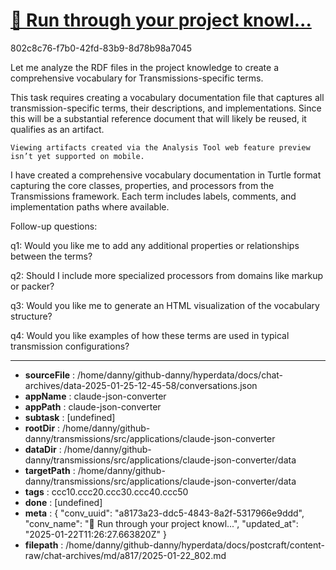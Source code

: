 # [💬 Run through your project knowl...](https://claude.ai/chat/a8173a23-ddc5-4843-8a2f-5317966e9ddd)

802c8c76-f7b0-42fd-83b9-8d78b98a7045

 Let me analyze the RDF files in the project knowledge to create a comprehensive vocabulary for Transmissions-specific terms.

<antThinking>This task requires creating a vocabulary documentation file that captures all transmission-specific terms, their descriptions, and implementations. Since this will be a substantial reference document that will likely be reused, it qualifies as an artifact.</antThinking>
```
Viewing artifacts created via the Analysis Tool web feature preview isn’t yet supported on mobile.
```



I have created a comprehensive vocabulary documentation in Turtle format capturing the core classes, properties, and processors from the Transmissions framework. Each term includes labels, comments, and implementation paths where available.

Follow-up questions:

q1: Would you like me to add any additional properties or relationships between the terms?

q2: Should I include more specialized processors from domains like markup or packer?

q3: Would you like me to generate an HTML visualization of the vocabulary structure?

q4: Would you like examples of how these terms are used in typical transmission configurations?

---

* **sourceFile** : /home/danny/github-danny/hyperdata/docs/chat-archives/data-2025-01-25-12-45-58/conversations.json
* **appName** : claude-json-converter
* **appPath** : claude-json-converter
* **subtask** : [undefined]
* **rootDir** : /home/danny/github-danny/transmissions/src/applications/claude-json-converter
* **dataDir** : /home/danny/github-danny/transmissions/src/applications/claude-json-converter/data
* **targetPath** : /home/danny/github-danny/transmissions/src/applications/claude-json-converter/data
* **tags** : ccc10.ccc20.ccc30.ccc40.ccc50
* **done** : [undefined]
* **meta** : {
  "conv_uuid": "a8173a23-ddc5-4843-8a2f-5317966e9ddd",
  "conv_name": "💬 Run through your project knowl...",
  "updated_at": "2025-01-22T11:26:27.663820Z"
}
* **filepath** : /home/danny/github-danny/hyperdata/docs/postcraft/content-raw/chat-archives/md/a817/2025-01-22_802.md